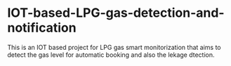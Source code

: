 # IOT-based-LPG-gas-detection-and-notification

This is an IOT based project for LPG gas smart monitorization that aims to detect the gas level for automatic booking and also the lekage dtection.  
